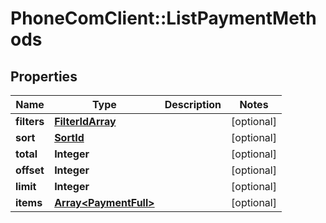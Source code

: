 # PhoneComClient::ListPaymentMethods

## Properties
Name | Type | Description | Notes
------------ | ------------- | ------------- | -------------
**filters** | [**FilterIdArray**](FilterIdArray.md) |  | [optional]
**sort** | [**SortId**](SortId.md) |  | [optional]
**total** | **Integer** |  | [optional]
**offset** | **Integer** |  | [optional]
**limit** | **Integer** |  | [optional]
**items** | [**Array&lt;PaymentFull&gt;**](PaymentFull.md) |  | [optional]


